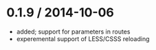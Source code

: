 0.1.9 / 2014-10-06
=================
 * added; support for parameters in routes
 * experemental support of LESS/CSSS reloading